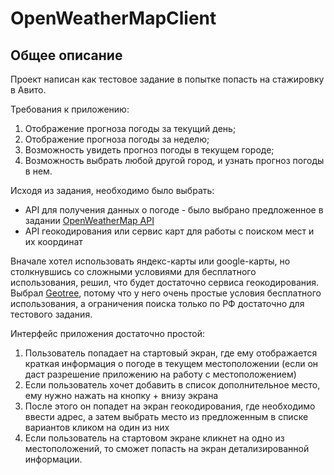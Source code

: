 # OpenWeatherMapClient

## Общее описание
Проект написан как тестовое задание в попытке попасть на стажировку в Авито.

Требования к приложению:
1. Отображение прогноза погоды за текущий день;
2. Отображение прогноза погоды за неделю;
3. Возможность увидеть прогноз погоды в текущем городе;
4. Возможность выбрать любой другой город, и узнать прогноз погоды в нем.

Исходя из задания, необходимо было выбрать:
* API для получения данных о погоде - было выбрано предложенное в задании [OpenWeatherMap API](https://openweathermap.org/api)
* API геокодирования или сервис карт для работы с поиском мест и их координат

Вначале хотел использовать яндекс-карты или google-карты, но столкнувшись со сложными условиями для бесплатного использования, решил, что будет достаточно сервиса геокодирования. Выбрал [Geotree](https://geotree.ru/), потому что у него очень простые условия бесплатного использования, а ограничения поиска только по РФ достаточно для тестового задания.

Интерфейс приложения достаточно простой:
1. Пользователь попадает на стартовый экран, где ему отображается краткая информация о погоде в текущем местоположении (если он даст разрешение приложению на работу с местоположением)
2. Если пользователь хочет добавить в список дополнительное место, ему нужно нажать на кнопку + внизу экрана
3. После этого он попадет на экран геокодирования, где необходимо ввести адрес, а затем выбрать место из предложенным в списке вариантов кликом на один из них
4. Если пользователь на стартовом экране кликнет на одно из местоположений, то сможет попасть на экран детализированной информации.

